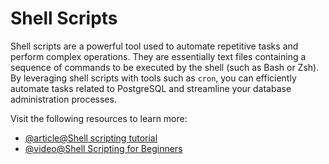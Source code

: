 # Shell Scripts

Shell scripts are a powerful tool used to automate repetitive tasks and perform complex operations. They are essentially text files containing a sequence of commands to be executed by the shell (such as Bash or Zsh). By leveraging shell scripts with tools such as `cron`, you can efficiently automate tasks related to PostgreSQL and streamline your database administration processes.

Visit the following resources to learn more:

- [@article@Shell scripting tutorial](https://www.tutorialspoint.com/unix/shell_scripting.htm)
- [@video@Shell Scripting for Beginners](https://www.youtube.com/watch?v=cQepf9fY6cE&list=PLS1QulWo1RIYmaxcEqw5JhK3b-6rgdWO_)
